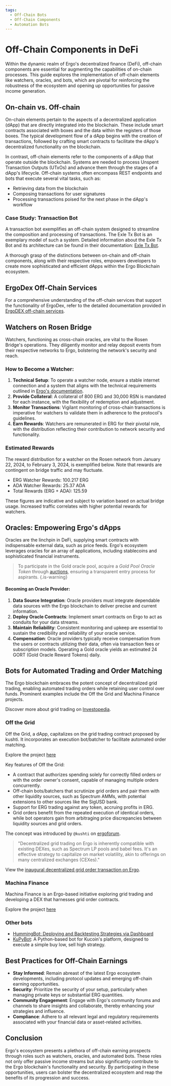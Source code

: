 ```yaml
---
tags:
  - Off-Chain Bots
  - Off-Chain Components
  - Automation Bots
---
```


# Off-Chain Components in DeFi

Within the dynamic realm of Ergo's decentralized finance (DeFi), off-chain components are essential for augmenting the capabilities of on-chain processes. This guide explores the implementation of off-chain elements like watchers, oracles, and bots, which are pivotal for reinforcing the robustness of the ecosystem and opening up opportunities for passive income generation.

## On-chain vs. Off-chain

On-chain elements pertain to the aspects of a decentralized application (dApp) that are directly integrated into the blockchain. These include smart contracts associated with boxes and the data within the registers of those boxes. The typical development flow of a dApp begins with the creation of transactions, followed by crafting smart contracts to facilitate the dApp's decentralized functionality on the blockchain.

In contrast, off-chain elements refer to the components of a dApp that operate outside the blockchain. Systems are needed to process Unspent Transaction Outputs (UTxOs) and advance them through the stages of a dApp's lifecycle. Off-chain systems often encompass REST endpoints and bots that execute several vital tasks, such as:

- Retrieving data from the blockchain
- Composing transactions for user signatures
- Processing transactions poised for the next phase in the dApp's workflow

### Case Study: Transaction Bot

A transaction bot exemplifies an off-chain system designed to streamline the composition and processing of transactions. The Exle Tx Bot is an exemplary model of such a system. Detailed information about the Exle Tx Bot and its architecture can be found in their documentation: [Exle Tx Bot](https://exlebot.com/docs).

A thorough grasp of the distinctions between on-chain and off-chain components, along with their respective roles, empowers developers to create more sophisticated and efficient dApps within the Ergo Blockchain ecosystem.

## ErgoDex Off-Chain Services

For a comprehensive understanding of the off-chain services that support the functionality of ErgoDex, refer to the detailed documentation provided in [ErgoDEX off-chain services](dex_bots.md).

## Watchers on Rosen Bridge

Watchers, functioning as cross-chain oracles, are vital to the Rosen Bridge's operations. They diligently monitor and relay deposit events from their respective networks to Ergo, bolstering the network's security and reach.

### How to Become a Watcher:

1. **Technical Setup**: To operate a watcher node, ensure a stable internet connection and a system that aligns with the technical requirements outlined in [Ergo's documentation](https://docs.ergoplatform.com/eco/rosen/rosen-watcher/).
2. **Provide Collateral**: A collateral of 800 ERG and 30,000 RSN is mandated for each instance, with the flexibility of redemption and adjustment.
3. **Monitor Transactions**: Vigilant monitoring of cross-chain transactions is imperative for watchers to validate them in adherence to the protocol's guidelines.
4. **Earn Rewards**: Watchers are remunerated in ERG for their pivotal role, with the distribution reflecting their contribution to network security and functionality.

### Estimated Rewards
The reward distribution for a watcher on the Rosen network from January 22, 2024, to February 3, 2024, is exemplified below. Note that rewards are contingent on bridge traffic and may fluctuate.

- ERG Watcher Rewards:  100.217 ERG
- ADA Watcher Rewards:  25.37 ADA
- Total Rewards (ERG + ADA):  125.59

These figures are indicative and subject to variation based on actual bridge usage. Increased traffic correlates with higher potential rewards for watchers.

## Oracles: Empowering Ergo's dApps

Oracles are the linchpin in DeFi, supplying smart contracts with indispensable external data, such as price feeds. Ergo's ecosystem leverages oracles for an array of applications, including stablecoins and sophisticated financial instruments.

> To participate in the Gold oracle pool, acquire a *Gold Pool Oracle Token* through [auctions](https://ergoauctions.org/artwork/78263e5613557e129f075f0a241287e09c4204be76ad53d77d6e7feebcccb001), ensuring a transparent entry process for aspirants.
{.is-warning}

#### Becoming an Oracle Provider:

1. **Data Source Integration**: Oracle providers must integrate dependable data sources with the Ergo blockchain to deliver precise and current information.
2. **Deploy Oracle Contracts**: Implement smart contracts on Ergo to act as conduits for your data streams.
3. **Maintain Reliability**: Consistent monitoring and upkeep are essential to sustain the credibility and reliability of your oracle service.
4. **Compensation**: Oracle providers typically receive compensation from the users or contracts utilizing their data, often via transaction fees or subscription models. Operating a Gold oracle yields an estimated 24 GORT (Gold Oracle Reward Tokens) daily.

## Bots for Automated Trading and Order Matching

The Ergo blockchain embraces the potent concept of decentralized grid trading, enabling automated trading orders while retaining user control over funds. Prominent examples include the Off the Grid and Machina Finance projects.

Discover more about grid trading on [Investopedia](https://www.investopedia.com/terms/g/grid-trading.asp).

### Off the Grid

Off the Grid, a dApp, capitalizes on the grid trading contract proposed by kushti. It incorporates an execution bot/batcher to facilitate automated order matching.

Explore the project [here](https://github.com/Telefragged/off-the-grid/)

Key features of Off the Grid:

- A contract that authorizes spending solely for correctly filled orders or with the order owner's consent, capable of managing multiple orders concurrently.
- Off-chain bots/batchers that scrutinize grid orders and pair them with other liquidity sources, such as Spectrum AMMs, with potential extensions to other sources like the SigUSD bank.
- Support for ERG trading against any token, accruing profits in ERG.
- Grid orders benefit from the repeated execution of identical orders, while bot operators gain from arbitraging price discrepancies between liquidity sources and grid orders.

The concept was introduced by `@kushti` on [ergoforum](https://www.ergoforum.org/t/decentralized-grid-trading-on-ergo/).

> "Decentralized grid trading on Ergo is inherently compatible with existing DEXes, such as Spectrum LP pools and babel fees. It's an effective strategy to capitalize on market volatility, akin to offerings on many centralized exchanges (CEXes)."

View the [inaugural decentralized grid order transaction on Ergo](https://twitter.com/chepurnoy/status/1582657292834861057).

### Machina Finance

Machina Finance is an Ergo-based initiative exploring grid trading and developing a DEX that harnesses grid order contracts.

Explore the project [here](machina-finance.md)

### Other bots

- [HummingBot: Deploying and Backtesting Strategies via Dashboard](https://hummingbot.org/academy-content/using-dashboard-to-deploy-and-backtest-strategies/)
- [KuPyBot](https://github.com/FlyingPig69/KuPyBot): A Python-based bot for Kucoin's platform, designed to execute a simple buy low, sell high strategy.

## Best Practices for Off-Chain Earnings

- **Stay Informed**: Remain abreast of the latest Ergo ecosystem developments, including protocol updates and emerging off-chain earning opportunities.
- **Security**: Prioritize the security of your setup, particularly when managing private keys or substantial ERG quantities.
- **Community Engagement**: Engage with Ergo's community forums and channels to share insights and collaborate, thereby enhancing your strategies and influence.
- **Compliance**: Adhere to all relevant legal and regulatory requirements associated with your financial data or asset-related activities.

## Conclusion

Ergo's ecosystem presents a plethora of off-chain earning prospects through roles such as watchers, oracles, and automated bots. These roles not only offer passive income streams but also significantly contribute to the Ergo blockchain's functionality and security. By participating in these opportunities, users can bolster the decentralized ecosystem and reap the benefits of its progression and success.

